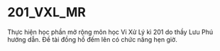 # 201_VXL_MR
Thực hiện học phần mở rộng môn học Vi Xử Lý kì 201 do thầy Lưu Phú hướng dẫn. Đề tài đồng hồ đếm lên có chức năng hẹn giờ. 
